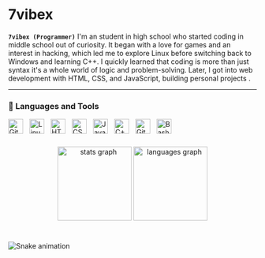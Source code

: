 # 7vibex

**`7vibex (Programmer)`**
I'm an  student in high school who started coding in middle school out of curiosity. It began with a love for games and an interest in hacking, which led me to explore Linux before switching back to Windows and learning C++. I quickly learned that coding is more than just syntax  it's a whole world of logic and problem-solving. Later, I got into web development with HTML, CSS, and JavaScript, building personal projects .


---

### 🧰 Languages and Tools


<img align="left" alt="Git" width="30px" style="padding-right:10px;" src="https://cdn.jsdelivr.net/gh/devicons/devicon/icons/git/git-original.svg" />
<img align="left" alt="Linux" width="30px" style="padding-right:10px;" src="https://cdn.jsdelivr.net/gh/devicons/devicon/icons/linux/linux-original.svg" />
<img align="left" alt="HTML" width="30px" style="padding-right:10px;" src="https://cdn.jsdelivr.net/gh/devicons/devicon/icons/html5/html5-plain.svg" />
<img align="left" alt="CSS" width="30px" style="padding-right:10px;" src="https://cdn.jsdelivr.net/gh/devicons/devicon/icons/css3/css3-plain.svg" />
<img align="left" alt="JavaScript" width="30px" style="padding-right:10px;" src="https://cdn.jsdelivr.net/gh/devicons/devicon/icons/javascript/javascript-plain.svg" />

<img align="left" alt="C++" width="30px" style="padding-right:10px;" src="https://cdn.jsdelivr.net/gh/devicons/devicon/icons/cplusplus/cplusplus-line.svg" />
<img align="left" alt="GitHub" width="30px" style="padding-right:10px;" src="https://cdn.jsdelivr.net/gh/devicons/devicon/icons/github/github-original.svg" />
<img align="left" alt="Bash" width="30px" style="padding-right:10px;" src="https://cdn.jsdelivr.net/gh/devicons/devicon/icons/bash/bash-original.svg" />
<br />

#
<div align="center">
  <img src="https://github-readme-stats.vercel.app/api?username=7vibex&hide_title=false&hide_rank=false&show_icons=true&include_all_commits=true&count_private=true&disable_animations=false&theme=dracula&locale=en&hide_border=false&order=1" height="150" alt="stats graph"  />
  <img src="https://github-readme-stats.vercel.app/api/top-langs?username=7vibex&locale=en&hide_title=false&layout=compact&card_width=320&langs_count=5&theme=dracula&hide_border=false&order=2" height="150" alt="languages graph"  />
</div>

#
<img src="https://raw.githubusercontent.com/7vibex/7vibex/output/snake.svg" alt="Snake animation" />




###




<!--
<details>
 <summary><h3>7vibex Journey</h3></summary>
 I started my coding journey back in middle school as a student with a passion for games and a curiosity about how PCs work. At first, I got into Linux because I was fascinated by the idea of becoming a so-called "hacker." But eventually, I realized it was a bit too much for me at the time, so I switched back to Windows.

That's when I started learning my first programming language: C++. I chose it because I had heard it was used to make games. After learning the basics, I thought that was it — that knowing the language was enough. But I quickly discovered there's a lot more to programming than just the language itself… and that became my nightmare (still is, to be honest :) ).

Later, I moved on to web development and started learning HTML, CSS, and JavaScript. I practiced by creating cute little projects for my ex (you can see some of them on my profile). But eventually, she broke up with me  and here I am, still coding, still learning, and diving deeper into new languages. -->
